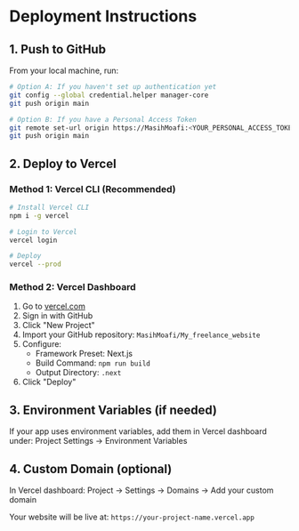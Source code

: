 # Deployment Instructions

## 1. Push to GitHub

From your local machine, run:

```bash
# Option A: If you haven't set up authentication yet
git config --global credential.helper manager-core
git push origin main

# Option B: If you have a Personal Access Token
git remote set-url origin https://MasihMoafi:<YOUR_PERSONAL_ACCESS_TOKEN>@github.com/MasihMoafi/My_freelance_website.git
git push origin main
```

## 2. Deploy to Vercel

### Method 1: Vercel CLI (Recommended)
```bash
# Install Vercel CLI
npm i -g vercel

# Login to Vercel
vercel login

# Deploy
vercel --prod
```

### Method 2: Vercel Dashboard
1. Go to [vercel.com](https://vercel.com)
2. Sign in with GitHub
3. Click "New Project"
4. Import your GitHub repository: `MasihMoafi/My_freelance_website`
5. Configure:
   - Framework Preset: Next.js
   - Build Command: `npm run build`
   - Output Directory: `.next`
6. Click "Deploy"

## 3. Environment Variables (if needed)
If your app uses environment variables, add them in Vercel dashboard under:
Project Settings → Environment Variables

## 4. Custom Domain (optional)
In Vercel dashboard:
Project → Settings → Domains → Add your custom domain

Your website will be live at: `https://your-project-name.vercel.app`
